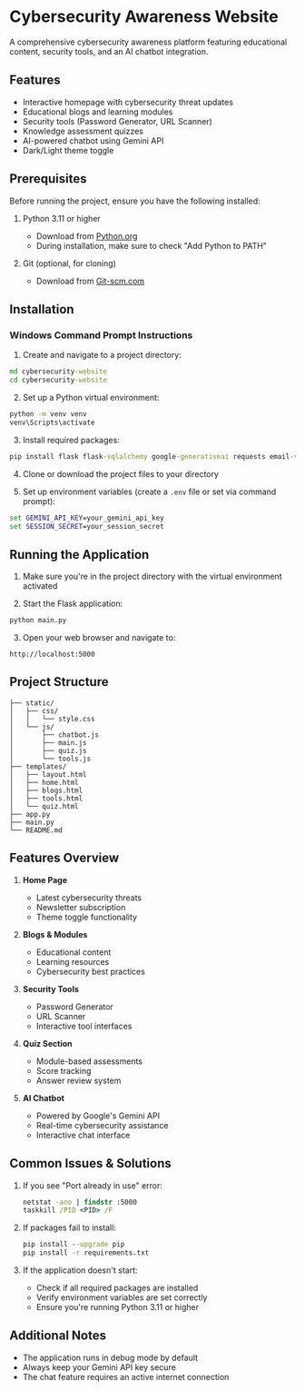 # Cybersecurity Awareness Website

A comprehensive cybersecurity awareness platform featuring educational content, security tools, and an AI chatbot integration.

## Features

- Interactive homepage with cybersecurity threat updates
- Educational blogs and learning modules
- Security tools (Password Generator, URL Scanner)
- Knowledge assessment quizzes
- AI-powered chatbot using Gemini API
- Dark/Light theme toggle

## Prerequisites

Before running the project, ensure you have the following installed:

1. Python 3.11 or higher
   - Download from [Python.org](https://www.python.org/downloads/)
   - During installation, make sure to check "Add Python to PATH"

2. Git (optional, for cloning)
   - Download from [Git-scm.com](https://git-scm.com/downloads)

## Installation

### Windows Command Prompt Instructions

1. Create and navigate to a project directory:
```cmd
md cybersecurity-website
cd cybersecurity-website
```

2. Set up a Python virtual environment:
```cmd
python -m venv venv
venv\Scripts\activate
```

3. Install required packages:
```cmd
pip install flask flask-sqlalchemy google-generativeai requests email-validator gunicorn
```

4. Clone or download the project files to your directory

5. Set up environment variables (create a `.env` file or set via command prompt):
```cmd
set GEMINI_API_KEY=your_gemini_api_key
set SESSION_SECRET=your_session_secret
```

## Running the Application

1. Make sure you're in the project directory with the virtual environment activated

2. Start the Flask application:
```cmd
python main.py
```

3. Open your web browser and navigate to:
```
http://localhost:5000
```

## Project Structure

```
├── static/
│   ├── css/
│   │   └── style.css
│   └── js/
│       ├── chatbot.js
│       ├── main.js
│       ├── quiz.js
│       └── tools.js
├── templates/
│   ├── layout.html
│   ├── home.html
│   ├── blogs.html
│   ├── tools.html
│   └── quiz.html
├── app.py
├── main.py
└── README.md
```

## Features Overview

1. **Home Page**
   - Latest cybersecurity threats
   - Newsletter subscription
   - Theme toggle functionality

2. **Blogs & Modules**
   - Educational content
   - Learning resources
   - Cybersecurity best practices

3. **Security Tools**
   - Password Generator
   - URL Scanner
   - Interactive tool interfaces

4. **Quiz Section**
   - Module-based assessments
   - Score tracking
   - Answer review system

5. **AI Chatbot**
   - Powered by Google's Gemini API
   - Real-time cybersecurity assistance
   - Interactive chat interface

## Common Issues & Solutions

1. If you see "Port already in use" error:
   ```cmd
   netstat -ano | findstr :5000
   taskkill /PID <PID> /F
   ```

2. If packages fail to install:
   ```cmd
   pip install --upgrade pip
   pip install -r requirements.txt
   ```

3. If the application doesn't start:
   - Check if all required packages are installed
   - Verify environment variables are set correctly
   - Ensure you're running Python 3.11 or higher

## Additional Notes

- The application runs in debug mode by default
- Always keep your Gemini API key secure
- The chat feature requires an active internet connection
